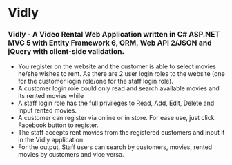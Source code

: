 # Vidly 

### Vidly - A Video Rental Web Application written in C# ASP.NET MVC 5 with Entity Framework 6, ORM, Web API 2/JSON and jQuery with client-side validation.

* You register on the website and the customer is able to select movies he/she wishes to rent. As there are 2 user login roles to the website (one for the customer login role/one for the staff login role).
* A customer login role could only read and search available movies and its rented movies while
* A staff login role has the full privileges to Read, Add, Edit, Delete and Input rented movies.
* A customer can register via online or in store. For ease use, just click Facebook button to register.
* The staff accepts rent movies from the registered customers and input it in the Vidly application.
* For the output, Staff users can search by customers, movies, rented movies by customers and vice versa.
